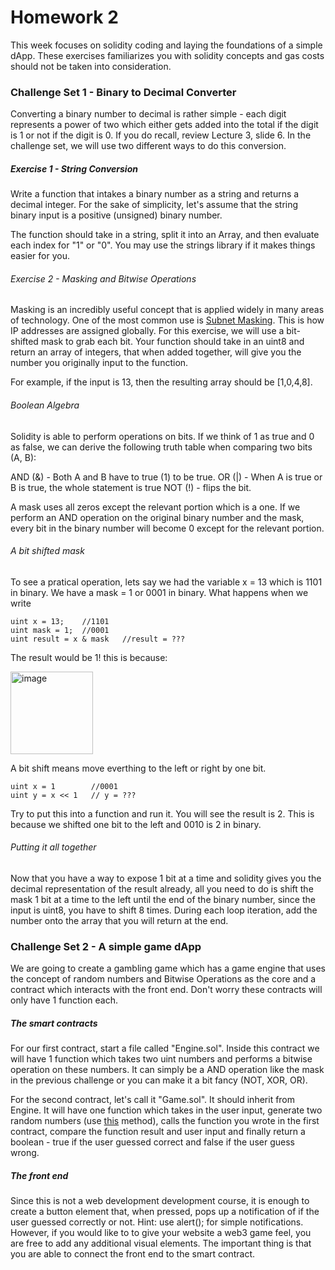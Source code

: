 # Homework 2

This week focuses on solidity coding and laying the foundations of a simple dApp. These exercises familiarizes you with solidity concepts and gas costs should not be taken into consideration.

### Challenge Set 1 - Binary to Decimal Converter

Converting a binary number to decimal is rather simple - each digit represents a power of two which either gets added into the total if the digit is 1 or not if the digit is 0. If you do recall, review Lecture 3, slide 6. In the challenge set, we will use two different ways to do this conversion.

##### Exercise 1 - String Conversion

Write a function that intakes a binary number as a string and returns a decimal integer. For the sake of simplicity, let's assume that the string binary input is a positive (unsigned) binary number.

The function should take in a string, split it into an Array, and then evaluate each index for "1" or "0". You may use the strings library if it makes things easier for you.

###### Exercise 2 - Masking and Bitwise Operations

Masking is an incredibly useful concept that is applied widely in many areas of technology. One of the most common use is [Subnet Masking](https://avinetworks.com/glossary/subnet-mask/). This is how IP addresses are assigned globally. For this exercise, we will use a bit-shifted mask to grab each bit. Your function should take in an uint8 and return an array of integers, that when added together, will give you the number you originally input to the function.

For example, if the input is 13, then the resulting array should be [1,0,4,8].

###### Boolean Algebra

Solidity is able to perform operations on bits. If we think of 1 as true and 0 as false, we can derive the following truth table when comparing two bits (A, B):

AND (&) - Both A and B have to true (1) to be true.
OR (|) - When A is true or B is true, the whole statement is true
NOT (!) - flips the bit.

A mask uses all zeros except the relevant portion which is a one. If we perform an AND operation on the original binary number and the mask, every bit in the binary number will become 0 except for the relevant portion.

###### A bit shifted mask

To see a pratical operation, lets say we had the variable x = 13 which is 1101 in binary. We have a mask = 1 or 0001 in binary. What happens when we write 
```
uint x = 13;    //1101 
uint mask = 1;  //0001
uint result = x & mask   //result = ???
````

The result would be 1! this is because:

<img width="132" alt="image" src="https://user-images.githubusercontent.com/121296124/216631408-a71e6153-5d7b-45f0-9a17-a71b67b1af8a.png">

A bit shift means move everthing to the left or right by one bit.
```
uint x = 1        //0001
uint y = x << 1   // y = ???
```
Try to put this into a function and run it. You will see the result is 2. This is because we shifted one bit to the left and 0010 is 2 in binary.

###### Putting it all together

Now that you have a way to expose 1 bit at a time and solidity gives you the decimal representation of the result already, all you need to do is shift the mask 1 bit at a time to the left until the end of the binary number, since the input is uint8, you have to shift 8 times. During each loop iteration, add the number onto the array that you will return at the end.

### Challenge Set 2 - A simple game dApp

We are going to create a gambling game which has a game engine that uses the concept of random numbers and Bitwise Operations as the core and a contract which interacts with the front end. Don't worry these contracts will only have 1 function each.

##### The smart contracts

For our first contract, start a file called "Engine.sol". Inside this contract we will have 1 function which takes two uint numbers and performs a bitwise operation on these numbers. It can simply be a AND operation like the mask in the previous challenge or you can make it a bit fancy (NOT, XOR, OR).

For the second contract, let's call it "Game.sol". It should inherit from Engine. It will have one function which takes in the user input, generate two random numbers (use [this](https://www.geeksforgeeks.org/random-number-generator-in-solidity-using-keccak256/) method), calls the function you wrote in the first contract, compare the function result and user input and finally return a boolean - true if the user guessed correct and false if the user guess wrong.

##### The front end
Since this is not a web development development course, it is enough to create a button element that, when pressed, pops up a notification of if the user guessed correctly or not. Hint: use alert(); for simple notifications. However, if you would like to to give your website a web3 game feel, you are free to add any additional visual elements. The important thing is that you are able to connect the front end to the smart contract.
